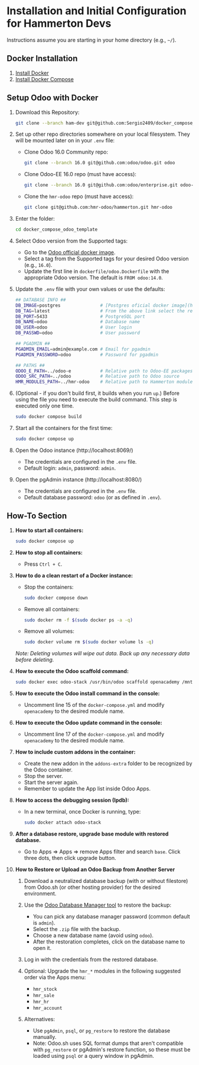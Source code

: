 # Installation and Initial Configuration for Hammerton Devs

Instructions assume you are starting in your home directory (e.g., `~/`).

## Docker Installation
1. [Install Docker](https://docs.docker.com/get-docker/)
2. [Install Docker Compose](https://docs.docker.com/compose/install/)

## Setup Odoo with Docker

1. Download this Repository:
    ```bash
    git clone --branch ham-dev git@github.com:Sergio2409/docker_compose_odoo_template.git
    ```

2. Set up other repo directories somewhere on your local filesystem. They will be mounted later on in your `.env` file:

    - Clone Odoo 16.0 Community repo:
        ```bash
        git clone --branch 16.0 git@github.com:odoo/odoo.git odoo
        ```

    - Clone Odoo-EE 16.0 repo (must have access):
        ```bash
        git clone --branch 16.0 git@github.com:odoo/enterprise.git odoo-e
        ```

    - Clone the `hmr-odoo` repo (must have access):
        ```bash
        git clone git@github.com:hmr-odoo/hammerton.git hmr-odoo
        ```

3. Enter the folder:
    ```bash
    cd docker_compose_odoo_template
    ```

4. Select Odoo version from the Supported tags:
    - Go to the [Odoo official docker image](https://registry.hub.docker.com/_/odoo/).
    - Select a tag from the Supported tags for your desired Odoo version (e.g., `16.0`).
    - Update the first line in `dockerfile/odoo.Dockerfile` with the appropriate Odoo version. The default is `FROM odoo:14.0`.

5. Update the `.env` file with your own values or use the defaults:
    ```bash
    ## DATABASE INFO ##
    DB_IMAGE=postgres               # [Postgres oficial docker image](https://registry.hub.docker.com/_/postgres)
    DB_TAG=latest                   # From the above link select the respective tag, the `latest` tag is the default
    DB_PORT=5433                    # PostgreSQL port
    DB_NAME=odoo                    # Database name
    DB_USER=odoo                    # User login
    DB_PASSWD=odoo                  # User password

    ## PGADMIN ##
    PGADMIN_EMAIL=admin@example.com # Email for pgadmin
    PGADMIN_PASSWORD=odoo           # Password for pgadmin

    ## PATHS ##
    ODOO_E_PATH=../odoo-e           # Relative path to Odoo-EE packages
    ODOO_SRC_PATH=../odoo           # Relative path to Odoo source
    HMR_MODULES_PATH=../hmr-odoo    # Relative path to Hammerton modules
    ```

6. (Optional - if you don't build first, it builds when you run `up`.) Before using the file you need to execute the build command. This step is executed only one time.
    ```bash
    sudo docker compose build
    ```

7. Start all the containers for the first time:
    ```bash
    sudo docker compose up
    ```

9. Open the Odoo instance (http://localhost:8069/)
    - The credentials are configured in the `.env` file.
    - Default login: `admin`, password: `admin`.

10. Open the pgAdmin instance (http://localhost:8080/)
    - The credentials are configured in the `.env` file.
    - Default database password: `odoo` (or as defined in `.env`).

## How-To Section

1. **How to start all containers:**
    ```bash
    sudo docker compose up
    ```

2. **How to stop all containers:**
    - Press `Ctrl + C`.

3. **How to do a clean restart of a Docker instance:**

    - Stop the containers:
        ```bash
        sudo docker compose down
        ```
    - Remove all containers:
        ```bash
        sudo docker rm -f $(sudo docker ps -a -q)
        ```
    - Remove all volumes:
        ```bash
        sudo docker volume rm $(sudo docker volume ls -q)
        ```

    *Note: Deleting volumes will wipe out data. Back up any necessary data before deleting.*

4. **How to execute the Odoo scaffold command:**
    ```bash
    sudo docker exec odoo-stack /usr/bin/odoo scaffold openacademy /mnt/extra-addons
    ```

5. **How to execute the Odoo install command in the console:**
    - Uncomment line 15 of the `docker-compose.yml` and modify `openacademy` to the desired module name.

6. **How to execute the Odoo update command in the console:**
    - Uncomment line 17 of the `docker-compose.yml` and modify `openacademy` to the desired module name.

7. **How to include custom addons in the container:**
    - Create the new addon in the `addons-extra` folder to be recognized by the Odoo container.
    - Stop the server.
    - Start the server again.
    - Remember to update the App list inside Odoo Apps.

8. **How to access the debugging session (Ipdb):**
    - In a new terminal, once Docker is running, type:
        ```bash
        sudo docker attach odoo-stack
        ```
9. **After a database restore, upgrade base module with restored database.**

    - Go to Apps => Apps => remove Apps filter and search `base`. Click three dots, then click upgrade button.

10. **How to Restore or Upload an Odoo Backup from Another Server**

    1. Download a neutralized database backup (with or without filestore) from Odoo.sh (or other hosting provider) for the desired environment.

    2. Use the [Odoo Database Manager tool](http://localhost:8069/web/database/manager) to restore the backup:
        - You can pick any database manager password (common default is `admin`).
        - Select the `.zip` file with the backup.
        - Choose a new database name (avoid using `odoo`).
        - After the restoration completes, click on the database name to open it.

    3. Log in with the credentials from the restored database.

    4. Optional: Upgrade the `hmr_*` modules in the following suggested order via the Apps menu:
        - `hmr_stock`
        - `hmr_sale`
        - `hmr_hr`
        - `hmr_account`

    5. Alternatives:
        - Use `pgAdmin`, `psql`, or `pg_restore` to restore the database manually.
        - Note: Odoo.sh uses SQL format dumps that aren't compatible with `pg_restore` or pgAdmin's restore function, so these must be loaded using `psql` or a query window in pgAdmin.
